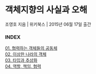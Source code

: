 # 객체지향의 사실과 오해

조영호 지음 | 위키북스 | 2015년 06월 17일 출간

### INDEX

[01. 협력하는 객체들의 공동체](https://github.com/oh29oh29/read-and-learn/tree/master/books/the-essence-of-object-orientation/Chapter01.md)  
[02. 이상한 나라의 객체](https://github.com/oh29oh29/read-and-learn/tree/master/books/the-essence-of-object-orientation/Chapter02.md)  
[03. 타입과 추상화](https://github.com/oh29oh29/read-and-learn/tree/master/books/the-essence-of-object-orientation/Chapter03.md)  
[04. 역할, 책임, 협력](https://github.com/oh29oh29/read-and-learn/tree/master/books/the-essence-of-object-orientation/Chapter04.md)  